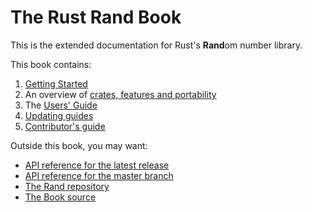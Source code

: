 # The Rust Rand Book

This is the extended documentation for Rust's **Rand**om number library.

This book contains:

1.  [Getting Started](guide-start.md)
1.  An overview of [crates, features and portability](crates.md)
3.  The [Users' Guide](guide.md)
5.  [Updating guides](update.md)
6.  [Contributor's guide](contributing.md)

Outside this book, you may want:

-   [API reference for the latest release](https://docs.rs/rand/)
-   [API reference for the master branch](https://rust-random.github.io/rand/)
-   [The Rand repository](https://github.com/rust-random/rand/)
-   [The Book source](https://github.com/rust-random/book/)
